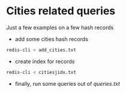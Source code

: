 # Cities related queries
Just a few examples on a few hash records
* add some cities hash records
```bash
redis-cli < add_cities.txt
```
* create index for records	
```bash
redis-cli < citiesjidx.txt
```
* finally, run some queries out of *queries.txt*

